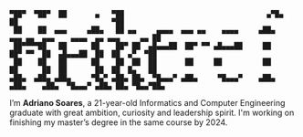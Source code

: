 ```
▀██▀  ▀██▀  ██       ▄   ▀██                                   ▄▀█▄          ██                       ▀██  
 ██    ██  ▄▄▄     ▄██▄   ██ ▄▄     ▄▄▄▄  ▄▄▄ ▄▄    ▄▄▄▄     ▄██▄   ▄▄▄ ▄▄  ▄▄▄    ▄▄▄▄  ▄▄ ▄▄▄     ▄▄ ██  
 ██▀▀▀▀██   ██      ██    ██▀ ██  ▄█▄▄▄██  ██▀ ▀▀ ▄█▄▄▄██     ██     ██▀ ▀▀  ██  ▄█▄▄▄██  ██  ██  ▄▀  ▀██  
 ██    ██   ██      ██    ██  ██  ██       ██     ██          ██     ██      ██  ██       ██  ██  █▄   ██  
▄██▄  ▄██▄ ▄██▄     ▀█▄▀ ▄██▄ ██▄  ▀█▄▄▄▀ ▄██▄     ▀█▄▄▄▀    ▄██▄   ▄██▄    ▄██▄  ▀█▄▄▄▀ ▄██▄ ██▄ ▀█▄▄▀██▄ 
```
I’m **Adriano Soares**, a 21-year-old Informatics and Computer Engineering graduate with great ambition, curiosity and leadership spirit. I'm working on finishing my master’s degree in the same course by 2024.
